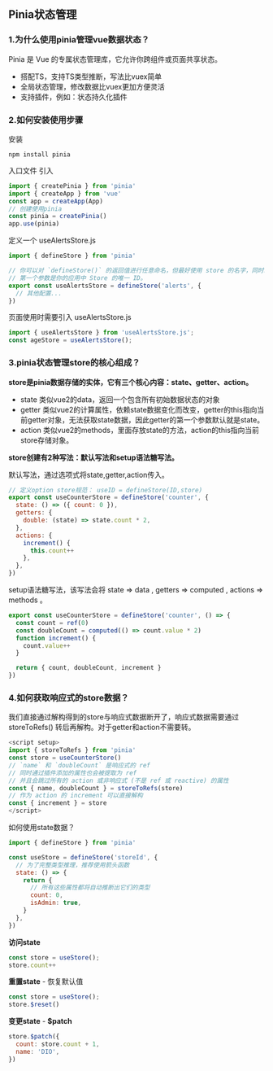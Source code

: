 ## Pinia状态管理

### 1.为什么使用pinia管理vue数据状态？

Pinia 是 Vue 的专属状态管理库，它允许你跨组件或页面共享状态。

- 搭配TS，支持TS类型推断，写法比vuex简单
- 全局状态管理，修改数据比vuex更加方便灵活
- 支持插件，例如：状态持久化插件

### 2.如何安装使用步骤

安装

```
npm install pinia
```

入口文件 引入

```js
import { createPinia } from 'pinia'
import { createApp } from 'vue'
const app = createApp(App)
// 创建使用pinia
const pinia = createPinia()
app.use(pinia)
```

定义一个 useAlertsStore.js

```js
import { defineStore } from 'pinia'

// 你可以对 `defineStore()` 的返回值进行任意命名，但最好使用 store 的名字，同时以 `use` 开头且以 `Store` 结尾。(比如 `useUserStore`，`useCartStore`，`useProductStore`)
// 第一个参数是你的应用中 Store 的唯一 ID。
export const useAlertsStore = defineStore('alerts', {
  // 其他配置...
})
```

页面使用时需要引入  useAlertsStore.js

```js
import { useAlertsStore } from 'useAlertsStore.js';
const ageStore = useAlertsStore();
```



### 3.pinia状态管理store的核心组成？

**store是pinia数据存储的实体，它有三个核心内容：state、getter、action。**

- state 类似vue2的data，返回一个包含所有初始数据状态的对象
- getter 类似vue2的计算属性，依赖state数据变化而改变，getter的this指向当前getter对象，无法获取state数据，因此getter的第一个参数默认就是state。
- action 类似vue2的methods，里面存放state的方法，action的this指向当前store存储对象。

**store创建有2种写法：默认写法和setup语法糖写法。**

默认写法，通过选项式将state,getter,action传入。

```js
// 定义option store规范： useID = defineStore(ID,store)
export const useCounterStore = defineStore('counter', {
  state: () => ({ count: 0 }),
  getters: {
    double: (state) => state.count * 2,
  },
  actions: {
    increment() {
      this.count++
    },
  },
})
```

setup语法糖写法，该写法会将 state => data , getters => computed , actions => methods 。

```js
export const useCounterStore = defineStore('counter', () => {
  const count = ref(0)
  const doubleCount = computed(() => count.value * 2)
  function increment() {
    count.value++
  }

  return { count, doubleCount, increment }
})
```

### 4.如何获取响应式的store数据？

我们直接通过解构得到的store与响应式数据断开了，响应式数据需要通过 storeToRefs() 转后再解构。对于getter和action不需要转。

```js
<script setup>
import { storeToRefs } from 'pinia'
const store = useCounterStore()
// `name` 和 `doubleCount` 是响应式的 ref
// 同时通过插件添加的属性也会被提取为 ref
// 并且会跳过所有的 action 或非响应式 (不是 ref 或 reactive) 的属性
const { name, doubleCount } = storeToRefs(store)
// 作为 action 的 increment 可以直接解构
const { increment } = store
</script>
```

如何使用state数据？

```js
import { defineStore } from 'pinia'

const useStore = defineStore('storeId', {
  // 为了完整类型推理，推荐使用箭头函数
  state: () => {
    return {
      // 所有这些属性都将自动推断出它们的类型
      count: 0,
      isAdmin: true,
    }
  },
})
```

**访问state**

```js
const store = useStore();
store.count++
```

**重置state** - 恢复默认值

```js
const store = useStore();
store.$reset()
```

**变更state** - **$patch**

```js
store.$patch({
  count: store.count + 1,
  name: 'DIO',
})
```

